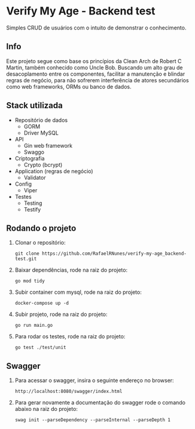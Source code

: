 # Verify My Age - Backend test

Simples CRUD de usuários com o intuito de demonstrar o conhecimento.

## Info

Este projeto segue como base os princípios da Clean Arch de Robert C Martin,
também conhecido como Uncle Bob. Buscando um alto grau de desacoplamento entre os componentes, facilitar a manutenção e 
blindar regras de negócio, para não sofrerem interferência de atores secundários como web frameworks,
ORMs ou banco de dados.

## Stack utilizada
   * Repositório de dados
     * GORM
     * Driver MySQL
   * API
     * Gin web framework
     * Swaggo
   * Criptografia
     * Crypto (bcrypt)
   * Application (regras de negócio)
     * Validator
   * Config
     * Viper
   * Testes
     * Testing
     * Testify

## Rodando o projeto

1. Clonar o repositório:

    ```git clone https://github.com/RafaelRNunes/verify-my-age_backend-test.git```

2. Baixar dependências, rode na raiz do projeto:

    ```go mod tidy```

3. Subir container com mysql, rode na raiz do projeto:

    ```docker-compose up -d```

4. Subir projeto, rode na raiz do projeto:

    ```go run main.go```

5. Para rodar os testes, rode na raiz do projeto:

    ```go test ./test/unit```

## Swagger

1. Para acessar o swagger, insira o seguinte endereço no browser:

    ```http://localhost:8080/swagger/index.html```

2. Para gerar novamente a documentação do swagger rode o comando abaixo na raiz do projeto:

    ```swag init --parseDependency --parseInternal --parseDepth 1```

